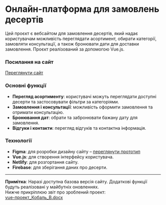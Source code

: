 # Онлайн-платформа для замовлень десертів

Цей проєкт є вебсайтом для замовлення десертів, який надає користувачам можливість переглядати асортимент, обирати категорії, замовляти консультації, а також бронювати дати для доставки замовлення. Проєкт реалізований за допомогою Vue.js.

### Посилання на сайт
[Переглянути сайт](https://desset-shop.netlify.app/)

### Основні функції
- **Перегляд асортименту**: користувачі можуть переглядати доступні десерти та застосовувати фільтри за категоріями.
- **Замовлення і консультації**: можливість оформити замовлення та отримати консультацію.
- **Бронювання дат**: обрати та забронювати бажану дату для замовлення.
- **Відгуки і контакти**: перегляд відгуків та контактна інформація.

### Технології
- **Figma**: для розробки дизайну сайту – [переглянути прототип](https://www.figma.com/proto/7w0gwro26XLPO73xJDKbIj/Figma-basics?node-id=601-9&t=IvBEOf7vk2TAecHg-1)
- **Vue.js**: для створення інтерфейсу користувача.
- **Netlify**: для розгортання сайту.
- **Firebase**: для зберігання даних про десерти.

---

**Примітка**: Наразі доступна базова версія сайту. Додаткові функції будуть реалізовані у майбутніх оновленнях.    
Нижче прикріплюю звіт про зроблений проект:    
[vue-проект_Кобаль_В.docx](https://github.com/user-attachments/files/17650749/vue-._._.docx)
